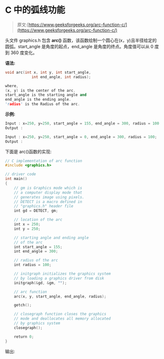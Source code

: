 # C 中的弧线功能

> 原文:[https://www.geeksforgeeks.org/arc-function-c/](https://www.geeksforgeeks.org/arc-function-c/)

头文件 graphics.h 包含 **arc()** 函数，该函数绘制一个圆心在(x，y)且半径给定的圆弧。start_angle 是角度的起点，end_angle 是角度的终点。角度值可以从 0 度到 360 度变化。

**语法:**

```cpp
void arc(int x, int y, int start_angle,
            int end_angle, int radius);

where,
(x, y) is the center of the arc.
start_angle is the starting angle and 
end_angle is the ending angle.
'radius' is the Radius of the arc.

```

**示例:**

```cpp
Input : x=250, y=250, start_angle = 155, end_angle = 300, radius = 100
Output :

Input : x=250, y=250, start_angle = 0, end_angle = 300, radius = 100;
Output :

```

下面是 arc()函数的实现:

```cpp
// C implementation of arc function
#include <graphics.h>

// driver code
int main()
{
    // gm is Graphics mode which is
    // a computer display mode that
    // generates image using pixels.
    // DETECT is a macro defined in
    // "graphics.h" header file
    int gd = DETECT, gm;

    // location of the arc
    int x = 250;
    int y = 250;

    // starting angle and ending angle
    // of the arc
    int start_angle = 155;
    int end_angle = 300;

    // radius of the arc
    int radius = 100;

    // initgraph initializes the graphics system
    // by loading a graphics driver from disk
    initgraph(&gd, &gm, "");

    // arc function
    arc(x, y, start_angle, end_angle, radius);

    getch();

    // closegraph function closes the graphics
    // mode and deallocates all memory allocated
    // by graphics system
    closegraph();

    return 0;
}
```

输出: